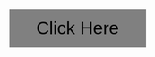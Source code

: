 <body>
    <a href="https://meghadrikoley.vercel.app/"><button style="padding:1rem 3rem;outline: none;border: none;background-color: gray;font-size: 2rem;">Click Here</button></a>
</body>
